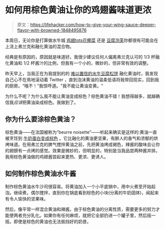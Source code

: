 # 如何用棕色黄油让你的鸡翅酱味道更浓

> 原文：<https://lifehacker.com/how-to-give-your-wing-sauce-deeper-flavor-with-browned-1848495876>

本周日，无论你是打算做水牛城 [鸡翅](https://lifehacker.com/instant-pot-buffalo-wings-are-fast-easy-and-very-good-1822565911)[tots](https://lifehacker.com/the-best-vegan-buffalo-wings-are-just-tater-tots-1846508364)[花椰菜](https://lifehacker.com/make-this-buffalo-cauliflower-dip-for-super-bowl-sunday-1832245628) 还是 [豆腐泡芙](https://lifehacker.com/i-am-obsessed-with-air-fried-buffalo-tofu-puffs-1848494566)你都很有可能会在上浇上弗兰克和融化黄油的混合物。



经典是有原因的，原因就是味道好。我很少建议任何人偏离弗兰克认可的 1/3 杯融化黄油和 1/2 杯酱汁的比例，但我有一个小的，微妙的，但非常有效的调整。

昨天早上，当我正在为我提到的的 [难以置信的水牛豆腐松饼](https://lifehacker.com/i-am-obsessed-with-air-fried-buffalo-tofu-puffs-1848494566) 融化黄油时，我发现自己心不在焉地滚动着 Twitter ，直到泡沫黄油的温柔低语将我带回现实，回到我的厨房。“哦不！”我惊呼道。"我不能让黄油变黄。"

为什么不呢？为什么我不能让黄油变成棕色？棕色黄油不错！我想得越多，就越确信我*应该*把黄油染成棕色。我做到了。

## 你为什么要涂棕色黄油？

棕色黄油——在法国被称为“beurre noisette”——听起来确实是这样的:黄油一直被烹饪到 [牛奶蛋白变成棕色](https://lifehacker.com/the-secret-to-the-best-browned-butter-1840046998) 。它比融化的黄油更坚果，有醉人的香气和浓郁的烘烤味道。在用弗兰克的脾气搅拌黄油之前，先把黄油烤成褐色，辣酱的酸味会让你的翅膀有一点烤的感觉。效果是微妙的，但明显的，特别是当我品尝两种酱并排。我用棕色黄油做的鸡翅酱尝起来更热、更浓、更诱人。

## 如何制作棕色黄油水牛酱

制作棕色黄油水牛沙司很容易。将黄油加入一个小平底锅中，用中火煮至开始起泡。继续煮，偶尔搅拌，直到你在锅底看到棕色的小块(分离的牛奶固体)，闻起来有令人愉快的坚果味。

然后，像平常一样混合黄油和辣酱。由于棕色黄油的分离性质，需要更多的努力才能使两者充分乳化。如果你有任何麻烦，就把它全部扔进一个罐子里，然后摇一摇。即使是棕色的黄油也无法抵挡好的奶昔。